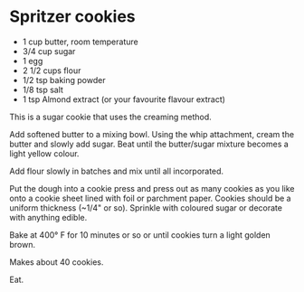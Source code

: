# Spritzer cookies #

* 1 cup butter, room temperature
* 3/4 cup sugar
* 1 egg
* 2 1/2 cups flour
* 1/2 tsp baking powder
* 1/8 tsp salt
* 1 tsp Almond extract (or your favourite flavour extract)

This is a sugar cookie that uses the creaming method.

Add softened butter to a mixing bowl. Using the whip attachment, cream the butter and slowly add sugar. Beat until the butter/sugar mixture becomes a light yellow colour.

Add flour slowly in batches and mix until all incorporated.

Put the dough into a cookie press and press out as many cookies as you like onto a cookie sheet lined with foil or parchment paper. Cookies should be a uniform thickness (~1/4" or so). Sprinkle with coloured sugar or decorate with anything edible.

Bake at 400&deg;  F for 10 minutes or so or until cookies turn a light golden brown.

Makes about 40 cookies.

Eat.
